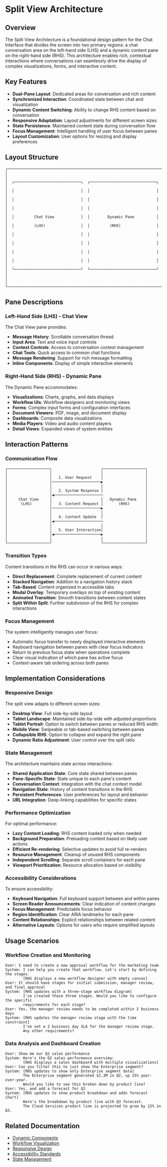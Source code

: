 # Split View Architecture

## Overview

The Split View Architecture is a foundational design pattern for the Chat Interface that divides the screen into two primary regions: a chat conversation area on the left-hand side (LHS) and a dynamic content pane on the right-hand side (RHS). This architecture enables rich, contextual interactions where conversations can seamlessly drive the display of complex visualizations, forms, and interactive content.

## Key Features

* **Dual-Pane Layout**: Dedicated areas for conversation and rich content
* **Synchronized Interaction**: Coordinated state between chat and visualization
* **Dynamic Content Switching**: Ability to change RHS content based on conversation
* **Responsive Adaptation**: Layout adjustments for different screen sizes
* **State Persistence**: Maintained content state during conversation flow
* **Focus Management**: Intelligent handling of user focus between panes
* **Layout Customization**: User options for resizing and display preferences

## Layout Structure

```
┌─────────────────────────────────────────────────────────────────────┐
│                                                                     │
│  ┌──────────────────────────────┐  ┌──────────────────────────────┐ │
│  │                              │  │                              │ │
│  │                              │  │                              │ │
│  │                              │  │                              │ │
│  │         Chat View            │  │        Dynamic Pane          │ │
│  │         (LHS)                │  │         (RHS)                │ │
│  │                              │  │                              │ │
│  │                              │  │                              │ │
│  │                              │  │                              │ │
│  │                              │  │                              │ │
│  └──────────────────────────────┘  └──────────────────────────────┘ │
│                                                                     │
└─────────────────────────────────────────────────────────────────────┘
```

## Pane Descriptions

### Left-Hand Side (LHS) - Chat View

The Chat View pane provides:

* **Message History**: Scrollable conversation thread
* **Input Area**: Text and voice input controls
* **Context Controls**: Access to conversation context management
* **Chat Tools**: Quick access to common chat functions
* **Message Rendering**: Support for rich message formatting
* **Inline Components**: Display of simple interactive elements

### Right-Hand Side (RHS) - Dynamic Pane

The Dynamic Pane accommodates:

* **Visualizations**: Charts, graphs, and data displays
* **Workflow UIs**: Workflow designers and monitoring views
* **Forms**: Complex input forms and configuration interfaces
* **Document Viewers**: PDF, image, and document display
* **Dashboards**: Composite data visualizations
* **Media Players**: Video and audio content players
* **Detail Views**: Expanded views of system entities

## Interaction Patterns

### Communication Flow

```
┌───────────────────┐                      ┌───────────────────┐
│                   │                      │                   │
│                   │   1. User Request    │                   │
│                   │──────────────────────▶                   │
│                   │                      │                   │
│                   │   2. System Response │                   │
│                   │◀──────────────────────                   │
│     Chat View     │                      │   Dynamic Pane    │
│      (LHS)        │   3. Content Request │       (RHS)       │
│                   │──────────────────────▶                   │
│                   │                      │                   │
│                   │   4. Content Update  │                   │
│                   │◀──────────────────────                   │
│                   │                      │                   │
│                   │   5. User Interaction│                   │
│                   │◀─────────────────────▶                   │
│                   │                      │                   │
└───────────────────┘                      └───────────────────┘
```

### Transition Types

Content transitions in the RHS can occur in various ways:

* **Direct Replacement**: Complete replacement of current content
* **Stacked Navigation**: Addition to a navigation history stack
* **Tab-Based**: Content organized in accessible tabs
* **Modal Overlay**: Temporary overlays on top of existing content
* **Animated Transition**: Smooth transitions between content states
* **Split Within Split**: Further subdivision of the RHS for complex interactions

### Focus Management

The system intelligently manages user focus:

* Automatic focus transfer to newly displayed interactive elements
* Keyboard navigation between panes with clear focus indicators
* Return to previous focus state when operations complete
* Clear visual indication of which pane has active focus
* Context-aware tab ordering across both panes

## Implementation Considerations

### Responsive Design

The split view adapts to different screen sizes:

* **Desktop View**: Full side-by-side layout
* **Tablet Landscape**: Maintained side-by-side with adjusted proportions
* **Tablet Portrait**: Option to switch between panes or reduced RHS width
* **Mobile View**: Swipeable or tab-based switching between panes
* **Collapsible RHS**: Option to collapse and expand the right pane
* **Dynamic Ratio Adjustment**: User control over the split ratio

### State Management

The architecture maintains state across interactions:

* **Shared Application State**: Core state shared between panes
* **Pane-Specific State**: State unique to each pane's content
* **Conversation Context**: Integration with the chat context model
* **Navigation State**: History of content transitions in the RHS
* **Persistent Preferences**: User preferences for layout and behavior
* **URL Integration**: Deep-linking capabilities for specific states

### Performance Optimization

For optimal performance:

* **Lazy Content Loading**: RHS content loaded only when needed
* **Background Preparation**: Preloading content based on likely user actions
* **Efficient Re-rendering**: Selective updates to avoid full re-renders
* **Resource Management**: Cleanup of unused RHS components
* **Independent Scrolling**: Separate scroll containers for each pane
* **Viewport Prioritization**: Resource allocation based on visibility

### Accessibility Considerations

To ensure accessibility:

* **Keyboard Navigation**: Full keyboard support between and within panes
* **Screen Reader Announcements**: Clear indication of content changes
* **Focus Management**: Predictable focus behavior
* **Region Identification**: Clear ARIA landmarks for each pane
* **Content Relationships**: Explicit relationships between related content
* **Alternative Layouts**: Options for users who require simplified layouts

## Usage Scenarios

### Workflow Creation and Monitoring

```
User: I need to create a new approval workflow for the marketing team
System: I can help you create that workflow. Let's start by defining the stages.
        [RHS displays a new workflow designer with empty canvas]
User: It should have stages for initial submission, manager review, and final approval
System: [RHS updates with a three-stage workflow diagram]
        I've created those three stages. Would you like to configure the specific 
        requirements for each stage?
User: Yes, the manager review needs to be completed within 2 business days
System: [RHS updates the manager review stage with the time constraint]
        I've set a 2 business day SLA for the manager review stage. 
        Any other requirements?
```

### Data Analysis and Dashboard Creation

```
User: Show me our Q2 sales performance
System: Here's the Q2 sales performance overview:
        [RHS displays a sales dashboard with multiple visualizations]
User: Can you filter this to just show the Enterprise segment?
System: [RHS updates to show only Enterprise segment data]
        The Enterprise segment generated $2.3M in Q2, up 15% year-over-year.
        Would you like to see this broken down by product line?
User: Yes, and add a forecast for Q3
System: [RHS updates to show product breakdown and adds forecast chart]
        Here's the breakdown by product line with Q3 forecast. 
        The Cloud Services product line is projected to grow by 22% in Q3.
```

## Related Documentation

* [Dynamic Components](./dynamic_components.md)
* [Workflow Visualization](./workflow_visualization.md)
* [Responsive Design](../../design_system/responsive_design.md)
* [Accessibility Standards](../../design_system/accessibility.md)
* [State Management](../../technical_architecture/state_management.md)


